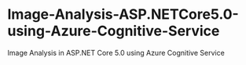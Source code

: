 # Image-Analysis-ASP.NETCore5.0-using-Azure-Cognitive-Service
 Image Analysis in ASP.NET Core 5.0 using Azure Cognitive Service
